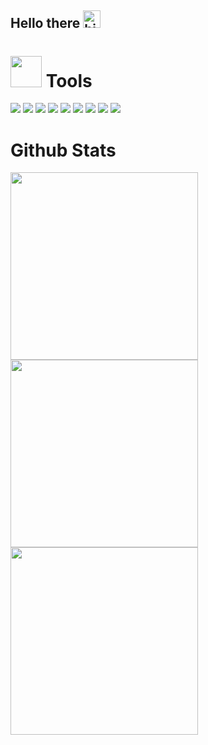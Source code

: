 ## Hello there <img src="https://user-images.githubusercontent.com/1303154/88677602-1635ba80-d120-11ea-84d8-d263ba5fc3c0.gif" width="28px" height="28px" alt="hi">

# <img src="https://media.giphy.com/media/VgCDAzcKvsR6OM0uWg/giphy.gif" width="50"> Tools

![](https://img.shields.io/badge/Visual%20Studio%20Code-0078d7.svg?style=for-the-badge&logo=visual-studio-code&logoColor=white)
![](https://img.shields.io/badge/MySQL-005C84?style=for-the-badge&logo=mysql&logoColor=white)
![](https://img.shields.io/badge/Python-14354C?style=for-the-badge&logo=python&logoColor=white)
![](https://img.shields.io/badge/scikit--learn-%23F7931E.svg?style=for-the-badge&logo=scikit-learn&logoColor=white)
![](https://img.shields.io/badge/numpy-%23013243.svg?style=for-the-badge&logo=numpy&logoColor=white)
![](https://img.shields.io/badge/pandas-%23150458.svg?style=for-the-badge&logo=pandas&logoColor=white)
![](https://img.shields.io/badge/jupyter-%23FA0F00.svg?style=for-the-badge&logo=jupyter&logoColor=white)
![](https://img.shields.io/badge/Seaborn-%23E69F00.svg?style=for-the-badge&logo=seaborn&logoColor=white)
![](https://img.shields.io/badge/Matplotlib-%23ffffff.svg?style=for-the-badge&logo=Matplotlib&logoColor=black)

# Github Stats

<img src="https://github-readme-stats.vercel.app/api?username=NiceCats&show_icons=true&rank_icon=github&include_all_commits=true&theme=codeSTACKr" width="300">
<img src="https://github-readme-stats.vercel.app/api/top-langs/?username=NiceCats&count_private=true&layout=compact" width="300">
<img src="https://github-contribution-stats.vercel.app/api/?username=NiceCats&theme=onedark" width="300">